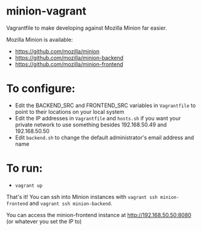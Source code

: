 # minion-vagrant
Vagrantfile to make developing against Mozilla Minion far easier.

Mozilla Minion is available:
* https://github.com/mozilla/minion
* https://github.com/mozilla/minion-backend
* https://github.com/mozilla/minion-frontend

# To configure:
* Edit the BACKEND\_SRC and FRONTEND\_SRC variables in `Vagrantfile` to point to their locations on your local system
* Edit the IP addresses in `Vagrantfile` and `hosts.sh` if you want your private network to use something besides 192.168.50.49 and 192.168.50.50
* Edit `backend.sh` to change the default administrator's email address and name

# To run:
* `vagrant up`

That's it!  You can ssh into Minion instances with `vagrant ssh minion-frontend` and `vagrant ssh minion-backend`.

You can access the minion-frontend instance at http://192.168.50.50:8080 (or whatever you set the IP to)
